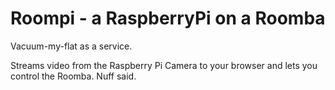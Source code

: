 # Roompi - a RaspberryPi on a Roomba

Vacuum-my-flat as a service.

Streams video from the Raspberry Pi Camera to your browser and lets you control the Roomba. Nuff said.
